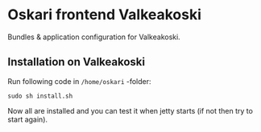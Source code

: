 # Oskari frontend Valkeakoski

Bundles & application configuration for Valkeakoski.

## Installation on Valkeakoski

Run following code in `/home/oskari` -folder:
```
sudo sh install.sh
```

Now all are installed and you can test it when jetty starts (if not then try to start again).
